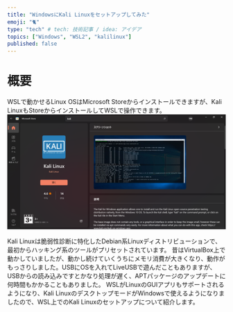 ```yaml
---
title: "WindowsにKali Linuxをセットアップしてみた"
emoji: "🐈"
type: "tech" # tech: 技術記事 / idea: アイデア
topics: ["Windows", "WSL2", "kalilinux"]
published: false
---
```


# 概要
WSLで動かせるLinux OSはMicrosoft Storeからインストールできますが、Kali LinuxもStoreからインストールしてWSLで操作できます。
![](/images/wsl-kali-linux/image1.png)

Kali Linuxは脆弱性診断に特化したDebian系Linuxディストリビューションで、最初からハッキング系のツールがプリセットされています。
昔はVirtualBox上で動かしていましたが、動かし続けていくうちにメモリ消費が大きくなり、動作がもっさりしました。USBにOSを入れてLiveUSBで遊んだこともありますが、USBからの読み込みですとかなり処理が遅く、APTパッケージのアップデートに何時間もかかることもありました。
WSLがLinuxのGUIアプリもサポートされるようになり、Kali LinuxのデスクトップモードがWindowsで使えるようになりましたので、WSL上でのKali Linuxのセットアップについて紹介します。

